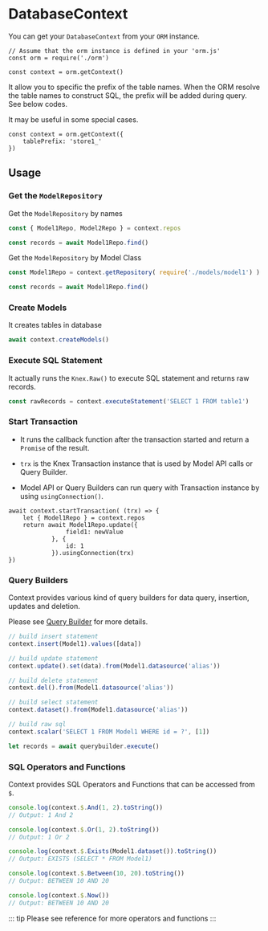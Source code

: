 # DatabaseContext

You can get your `DatabaseContext` from your `ORM` instance.

```js{4}
// Assume that the orm instance is defined in your 'orm.js'
const orm = require('./orm')

const context = orm.getContext()
```

It allow you to specific the prefix of the table names. When the ORM resolve the table names to construct SQL, the prefix will be added during query. See below codes.

It may be useful in some special cases.

```js{2}
const context = orm.getContext({
    tablePrefix: 'store1_'
})
```

## Usage

### Get the `ModelRepository`

Get the `ModelRepository` by names
```js
const { Model1Repo, Model2Repo } = context.repos

const records = await Model1Repo.find()
```

Get the `ModelRepository` by Model Class

```js
const Model1Repo = context.getRepository( require('./models/model1') )

const records = await Model1Repo.find()
```

### Create Models

It creates tables in database
```js
await context.createModels()
```

### Execute SQL Statement

It actually runs the `Knex.Raw()` to execute SQL statement and returns raw records.
```js
const rawRecords = context.executeStatement('SELECT 1 FROM table1')
```

### Start Transaction

- It runs the callback function after the transaction started and return a `Promise` of the result.

- `trx` is the Knex Transaction instance that is used by Model API calls or Query Builder.

- Model API or Query Builders can run query with Transaction instance by using `usingConnection()`.

```js{1,8}
await context.startTransaction( (trx) => {
    let { Model1Repo } = context.repos
    return await Model1Repo.update({
                field1: newValue
            }, {
                id: 1
            }).usingConnection(trx)
})
```

### Query Builders

Context provides various kind of query builders for data query, insertion, updates and deletion. 

Please see [Query Builder](./query-builder) for more details.

```js
// build insert statement
context.insert(Model1).values([data])

// build update statement
context.update().set(data).from(Model1.datasource('alias'))

// build delete statement
context.del().from(Model1.datasource('alias'))

// build select statement
context.dataset().from(Model1.datasource('alias'))

// build raw sql
context.scalar('SELECT 1 FROM Model1 WHERE id = ?', [1])

```

```js
let records = await querybuilder.execute()
```

### SQL Operators and Functions

Context provides SQL Operators and Functions that can be accessed from `$`.


```js
console.log(context.$.And(1, 2).toString())
// Output: 1 And 2

console.log(context.$.Or(1, 2).toString())
// Output: 1 Or 2

console.log(context.$.Exists(Model1.dataset()).toString())
// Output: EXISTS (SELECT * FROM Model1)

console.log(context.$.Between(10, 20).toString())
// Output: BETWEEN 10 AND 20

console.log(context.$.Now())
// Output: BETWEEN 10 AND 20

```

::: tip
Please see reference for more operators and functions
:::

